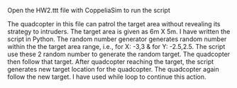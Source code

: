 Open the HW2.ttt file with CoppeliaSim to run the script

The quadcopter in this file can patrol the target area without revealing its strategy to intruders. The target area is given as 6m X 5m. I have written the script in Python. The random number generator generates random number within the the target area range, i.e., for X: -3,3 & for Y: -2.5,2.5. The script use these 2 random number to generate the random target. The quadcopter then follow that target. After quadcopter reaching the target, the script generates new target location for the quadcopter. The quadcopter again follow the new target. I have used while loop to continue this action. 
